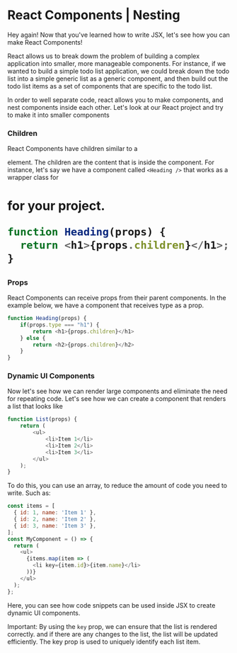 # React Components | Nesting

Hey again! Now that you've learned how to write JSX, let's see how you can make React Components!

React allows us to break dowm the problem of building a complex application into smaller, more manageable components. For instance, if we wanted to build a simple todo list application, we could break down the todo list into a simple generic list as a generic component, and then build out the todo list items as a set of components that are specific to the todo list.

In order to well separate code, react allows you to make components, and nest components inside each other. Let's look at our React project and try to make it into smaller components

### Children

React Components have children similar to a <div> element. The children are the content that is inside the component. For instance, let's say we have a component called `<Heading />` that works as a wrapper class for <h1> for your project.

```js
function Heading(props) {
  return <h1>{props.children}</h1>;
}
```

### Props

React Components can receive props from their parent components. In the example below, we have a component that receives type as a prop.

```js
function Heading(props) {
    if(props.type === "h1") {
        return <h1>{props.children}</h1>
    } else {
        return <h2>{props.children}</h2>
    }
}
```

### Dynamic UI Components

Now let's see how we can render large components and eliminate the need for repeating code. Let's see how we can create a component that renders a list that looks like

```js
function List(props) {
    return (
        <ul>
            <li>Item 1</li>
            <li>Item 2</li>
            <li>Item 3</li>
        </ul>
    );
}
```

To do this, you can use an array, to reduce the amount of code you need to write. Such as:


```js
const items = [
  { id: 1, name: 'Item 1' },
  { id: 2, name: 'Item 2' },
  { id: 3, name: 'Item 3' },
];
const MyComponent = () => {
  return (
    <ul>
      {items.map(item => (
        <li key={item.id}>{item.name}</li>
      ))}
    </ul>
  );
};
```

Here, you can see how code snippets can be used inside JSX to create dynamic UI components.

Important: By using the `key` prop, we can ensure that the list is rendered correctly. and if there are any changes to the list, the list will be updated efficiently. The key prop is used to uniquely identify each list item.
